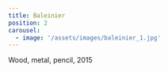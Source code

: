 ```yaml
---
title: Baleinier
position: 2
carousel:
  - image: '/assets/images/baleinier_1.jpg'
---
```


Wood, metal, pencil, 2015